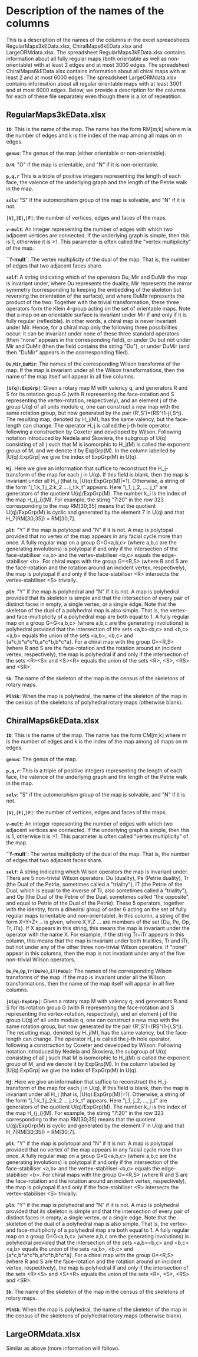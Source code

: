 # Description of the names of the columns

This is a description of the names of the columns in the excel spreadsheets RegularMaps3kEData.xlsx, ChiralMaps6kEData.xlsx and LargeORMdata.xlsx. The spreadsheet RegularMaps3kEData.xlsx contains information about all fully regular maps (both orientable as well as non-orientable) with at least 2 edges and at most 3000 edges. The spreadsheet ChiralMaps6kEData.xlsx contains information about all chiral maps with at least 2 and at most 6000 edges. The spreadsheet LargeORMdata.xlsx contains information about all regular orientable maps with at least 3001 and at most 6000 edges. Below, we provide a description for the columns for each of these file separately even though there is a lot of repeatition.

## RegularMaps3kEData.xlsx

**``ID``**: This is the name of the map. The name has the form RM[m;k] where m is the number of edges and k is the index of the map among all maps on m edges.

**``genus``**: The genus of the map (either orientable or non-orientable).

**``O/N``**: "O" if the map is orientable, and "N" if it is non-orientable.

**``p,q,r``** This is a triple of positive integers representing the length of each face, the valence of the underlying graph and the length of the Petrie walk in the map.

**``solv``**: "S" if the automorphism group of the map is solvable, and "N" if it is not.

**``|V|``,``|E|``,``|F|``**: the number of vertices, edges and faces of the maps.

**``v-mult``**: An integer representing the number of edges with which two adjacent vertices are connected. If the underlying graph is simple, then this is 1, otherwise it is >1. This parameter is often called the "vertex multiplicity" of the map.

**``f-mult`**: The vertex multiplicity of the dual of the map. That is, the number of edges that two adjacent faces share.

**``self``**: A string indicating which of the operators Du, Mir and DuMir the map is invariant under, where Du represents the duality, Mir represents the mirror symmetry (corresponding to keeping the embedding of the skeleton but reversing the orientation of the surface), and where DuMir represents the product of the two. Together with the trivial transformation, these three operators form the Klein 4-group acting on the set of orientable maps. Note that a map on an orientable surface is invariant under Mir if and only if it is fully regular (reflexible). In other words, a chiral map is never invariant under Mir. Hence, for a chiral map only the following three possibilities occur: it can be invariant under none of these three standard operators (then "none" appears in the corresponding field), or under Du but not under Mir and DuMir (then the field contains the string "Du"), or under DuMir (and then "DuMir" appears in the ccorresponding filed).

**``Du``,``Mir``,``DuMir``**: The names of the corresponding Wilson transforms of the map. If the map is invariant under all the Wilson transformations, then the name of the map itself will appear in all five columns.

**``|U(q):ExpGrp|``**: Given a rotary map M with valency q, and generators R and S for its rotation group G (with R representing the face-rotation and S representing the vertex-rotation, respectively), and an element j of the group U(q) of all units modulo q, one can construct a new map with the same rotation group, but now generated by the pair (R',S')=(RS^(1-j),S^j). The resulting map, denoted by H_j(M), has the same valency, but the face-length can change. The operator H_j is called the j-th hole operator, following a construction by Coxeter and developed by Wilson. Following notation introduced by Nedela and Škoviera, the subgroup of U(q) consisting of all j such that M is isomorphic to H_j(M) is called the exponent group of M, and we denote it by ExpGrp(M). In the column labelled by |U(q):ExpGrp| we give the index of ExpGrp(M) in U(q).

**``Hj``**: Here we give an information that suffice to reconstruct the H_j-transform of the map for each j in U(q). If this field is blank, then the map is invariant under all H_j (that is, |U(q):ExpGrp(M)|=1). Otherwise, a string of the form "j_1:k_1 j_2:k_2 ... j_t:k_t" appears. Here "j_1, j_2, ..., j_t" are generators of the quotient U(q)/ExpGrp(M). The number k_i is the index of the map H_{j_i}(M). For example, the stirng "7:20" in the row 323 corresponding to the map RM[30;35] means that the quotient U(q)/ExpGrp(M) is cyclic and generated by the element 7 in U(q) and that H_7(RM[30;35]) = RM[30;7].

**``plt``**: "Y" if the map is polytopal and "N" if it is not. A map is polytopal provided that no vertex of the map appears in any facial cycle more than once. A fully regular map on a group G=G\<a,b,c> (where a,b,c are the generating involutions) is polytopal if and only if the intersection of the face-stabiliser \<a,b> and the vertex-stabiliser \<b,c> equals the edge-stabiliser \<b>. For chiral maps with the group G=\<R,S> (where R and S are the face-rotation and the rotation around an incident vertex, respectively), the map is polytopal if and only if the face-stabiliser \<R> intersects the vertex-stabiliser \<S> trivially.

**``plh``**: "Y" if the map is polyhedral and "N" if it is not. A map is polyhedral provided that its skeleton is simple and that the intersection of every pair of distinct faces in empty, a single vertex, or a single edge. Note that the skeleton of the dual of a polyhedral map is also simple. That is, the vertex- and face-multiplicity of a polyhedral map are both equal to 1. A fully regular map on a group G=G\<a,b,c> (where a,b,c are the generating involutions) is polyhedral provided that the intersection of the sets \<a,b>\<b,c> and \<b,c>\<a,b>  equals the union of the sets \<a,b>, \<b,c> and {a\*c,b\*a\*c\*b,a\*c\*b,b\*c\*a}. For a chiral map with the group G=\<R,S> (where R and S are the face-rotation and the rotation around an incident vertex, respectively), the map is polyhedral if and only if the intersection of the sets \<R>\<S> and \<S>\<R> equals the union of the sets \<R>, \<S>, \<RS> and \<SR>.

**``Sk``**: The name of the skeleton of the map in the census of the skeletons of rotary maps.

**``PlhSk``**: When the map is polyhedral, the name of the skeleton of the map in the census of the skeletons of polyhedral rotary maps (otherwise blank).

## ChiralMaps6kEData.xlsx

**``ID``**: This is the name of the map. The name has the form CM[m;k] where m is the number of edges and k is the index of the map among all maps on m edges.

**``genus``**: The genus of the map.

**``p,q,r``**: This is a triple of positive integers representing the length of each face, the valence of the underlying graph and the length of the Petrie walk in the map.

**``solv``**: "S" if the automorphism group of the map is solvable, and "N" if it is not.

**``|V|``,``|E|``,``|F|``**: the number of vertices, edges and faces of the maps.

**``v-mult``**: An integer representing the number of edges with which two adjacent vertices are connected. If the underlying graph is simple, then this is 1, otherwise it is >1. This parameter is often called "vertex multiplicity" of the map.

**``f-mult`**: The vertex multiplicity of the dual of the map. That is, the number of edges that two adjacent faces share.

**``self``**: A string indicating which Wilson operators the map is invariant under. There are 5 non-trivial Wilson operators: Du (duality), Pe (Petrie duality), Tr (the Dual of the Petrie, sometimes called a "triality"), iT (the Petrie of the Dual, which is equal to the inverse of Tr, also sometimes called a "triality"), and Op (the Dual of the Petrie of the Dual, sometimes called "the opposite", and equal to Petrie of the Dual of the Petrie). These 5 operators, together with the identity, form a dihedral group of order 6 acting on the set of fully regular maps (orientable and non-orientable). In this column, a string of the form X+Y+Z+...
is given, where X,Y,Z ... are members of the set {Du, Pe, Op, Tr, iTs}. If X appears in this string, this means the map is invariant under the operator with the name X. For example, if the string Tr+iTr appears in this column, this means that the map is invariant under both trialities, Tr and iTr, but not under any of the other three non-trivial Wilson operators. If "none" appear in this columns, then the map is not invatiant under any of the five non-trivial Wilson operators.

**``Du``,``Pe``,``Op``,``Tr(DuPe)``,``iT(PeDu)``**: The names of the corresponding Wilson transforms of the map. If the map is invariant under all the Wilson transformations, then the name of the map itself will appear in all five columns.

**``|U(q):ExpGrp|``**: Given a rotary map M with valency q, and generators R and S for its rotation group G (with R representing the face-rotation and S representing the vertex-rotation, respectively), and an element j of the group U(q) of all units modulo q, one can construct a new map with the same rotation group, but now generated by the pair (R',S')=(RS^(1-j),S^j). The resulting map, denoted by H_j(M), has the same valency, but the face-length can change. The operator H_j is called the j-th hole operator, following a construction by Coxeter and developed by Wilson. Following notation introduced by Nedela and Škoviera, the subgroup of U(q) consisting of all j such that M is isomorphic to H_j(M) is called the exponent group of M, and we denote it by ExpGrp(M). In the column labelled by |U(q):ExpGrp| we give the index of ExpGrp(M) in U(q).

**``Hj``**: Here we give an information that suffice to reconstruct the H_j-transform of the map for each j in U(q). If this field is blank, then the map is invariant under all H_j (that is, |U(q):ExpGrp(M)|=1). Otherwise, a string of the form "j_1:k_1 j_2:k_2 ... j_t:k_t" appears. Here "j_1, j_2, ..., j_t" are generators of the quotient U(q)/ExpGrp(M). The number k_i is the index of the map H_{j_i}(M). For example, the stirng "7:20" in the row 323 corresponding to the map RM[30;35] means that the quotient U(q)/ExpGrp(M) is cyclic and generated by the element 7 in U(q) and that H_7(RM[30;35]) = RM[30;7].

**``plt``**: "Y" if the map is polytopal and "N" if it is not. A map is polytopal provided that no vertex of the map appears in any facial cycle more than once. A fully regular map on a group G=G\<a,b,c> (where a,b,c are the generating involutions) is polytopal if and only if the intersection of the face-stabiliser \<a,b> and the vertex-stabiliser \<b,c> equals the edge-stabiliser \<b>. For chiral maps with the group G=\<R,S> (where R and S are the face-rotation and the rotation around an incident vertex, respectively), the map is polytopal if and only if the face-stabiliser \<R> intersects the vertex-stabiliser \<S> trivially.

**``plh``**: "Y" if the map is polyhedral and "N" if it is not. A map is polyhedral provided that its skeleton is simple and that the intersection of every pair of distinct faces in empty, a single vertex, or a single edge. Note that the skeleton of the dual of a polyhedral map is also simple. That is, the vertex- and face-multiplicity of a polyhedral map are both equal to 1. A fully regular map on a group G=G\<a,b,c> (where a,b,c are the generating involutions) is polyhedral provided that the intersection of the sets \<a,b>\<b,c> and \<b,c>\<a,b>  equals the union of the sets \<a,b>, \<b,c> and {a\*c,b\*a\*c\*b,a\*c\*b,b\*c\*a}. For a chiral map with the group G=\<R,S> (where R and S are the face-rotation and the rotation around an incident vertex, respectively), the map is polyhedral if and only if the intersection of the sets \<R>\<S> and \<S>\<R> equals the union of the sets \<R>, \<S>, \<RS> and \<SR>.

**``Sk``**: The name of the skeleton of the map in the census of the skeletons of rotary maps.

**``PlhSk``**: When the map is polyhedral, the name of the skeleton of the map in the census of the skeletons of polyhedral rotary maps (otherwise blank).


## LargeORMdata.xlsx

Similar as above (more information will follow).
